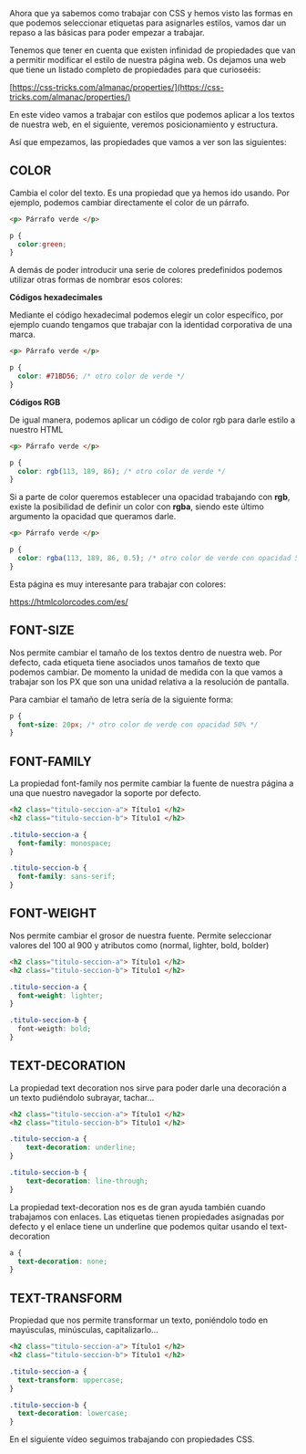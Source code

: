 Ahora que ya sabemos como trabajar con CSS y hemos visto las formas en que podemos seleccionar etiquetas para asignarles estilos, vamos dar un repaso a las básicas para poder empezar a trabajar.

Tenemos que tener en cuenta que existen infinidad de propiedades que van a permitir modificar el estilo de nuestra página web. Os dejamos una web que tiene un listado completo de propiedades para que curioseéis:

[https://css-tricks.com/almanac/properties/](https://css-tricks.com/almanac/properties/)


En este video vamos a trabajar con estilos que podemos aplicar a los textos de nuestra web, en el siguiente, veremos posicionamiento y estructura.

Así que empezamos, las propiedades que vamos a ver son las siguientes:

## COLOR

Cambia el color del texto. Es una propiedad que ya hemos ido usando. Por ejemplo, podemos cambiar directamente el color de un párrafo.

```html
<p> Párrafo verde </p>
```

```css
p {
  color:green;
} 
```

A demás de poder introducir una serie de colores predefinidos podemos utilizar otras formas de nombrar esos colores:

**Códigos hexadecimales**

Mediante el código hexadecimal podemos elegir un color específico, por ejemplo cuando tengamos que trabajar con la identidad corporativa de una marca.

```html
<p> Párrafo verde </p>
```

```css
p {
  color: #71BD56; /* otro color de verde */
} 
```

**Códigos RGB**

De igual manera, podemos aplicar un código de color rgb para darle estilo a nuestro HTML

 

```html
<p> Párrafo verde </p>
```

```css
p {
  color: rgb(113, 189, 86); /* otro color de verde */
} 
```

 

Si a parte de color queremos establecer una opacidad trabajando con **rgb**, existe la posibilidad de definir un color con **rgba**, siendo este último argumento la opacidad que queramos darle.

 

```html
<p> Párrafo verde </p>
```

```css
p {
  color: rgba(113, 189, 86, 0.5); /* otro color de verde con opacidad 50% */
} 
```

 

Esta página es muy interesante para trabajar con colores: 


https://htmlcolorcodes.com/es/


## FONT-SIZE

Nos permite cambiar el tamaño de los textos dentro de nuestra web. Por defecto, cada etiqueta tiene asociados unos tamaños de texto que podemos cambiar. De momento la unidad de medida con la que vamos a trabajar son los PX que son una unidad relativa a la resolución de pantalla.

Para cambiar el tamaño de letra sería de la siguiente forma:

```css
p {
  font-size: 20px; /* otro color de verde con opacidad 50% */
} 
```

 

## FONT-FAMILY

La propiedad font-family nos permite cambiar la fuente de nuestra página a una que nuestro navegador la soporte por defecto.

```html
<h2 class="titulo-seccion-a"> Título1 </h2>
<h2 class="titulo-seccion-b"> Título1 </h2>
```

```css
.titulo-seccion-a {
  font-family: monospace;
} 

.titulo-seccion-b {
  font-family: sans-serif;
}
```

 

## FONT-WEIGHT

Nos permite cambiar el grosor de nuestra fuente. Permite seleccionar valores del 100 al 900 y atributos como (normal, lighter, bold, bolder)

```html
<h2 class="titulo-seccion-a"> Título1 </h2>
<h2 class="titulo-seccion-b"> Título1 </h2>
```

```css
.titulo-seccion-a {
  font-weight: lighter;
} 

.titulo-seccion-b {
  font-weigth: bold;
}
```

 

## TEXT-DECORATION

La propiedad text decoration nos sirve para poder darle una decoración a un texto pudiéndolo subrayar, tachar…

```html
<h2 class="titulo-seccion-a"> Título1 </h2>
<h2 class="titulo-seccion-b"> Título1 </h2>
```

```css
.titulo-seccion-a {
	text-decoration: underline;
} 

.titulo-seccion-b {
	text-decoration: line-through;
}
```

 

La propiedad text-decoration nos es de gran ayuda también cuando trabajamos con enlaces. Las etiquetas tienen propiedades asignadas por defecto y el enlace tiene un underline que podemos quitar usando el text-decoration

```css
a {
  text-decoration: none;
} 
```

 

## TEXT-TRANSFORM

Propiedad que nos permite transformar un texto, poniéndolo todo en mayúsculas, minúsculas, capitalizarlo…

```html
<h2 class="titulo-seccion-a"> Título1 </h2>
<h2 class="titulo-seccion-b"> Título1 </h2>
```

```css
.titulo-seccion-a {
  text-transform: uppercase;
} 

.titulo-seccion-b {
  text-decoration: lowercase;
}
```

 

En el siguiente vídeo seguimos trabajando con propiedades CSS.
